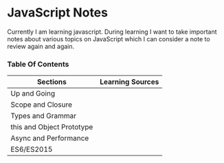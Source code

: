 # JavaScript Notes #

Currently I am learning javascript. During learning I want to take important notes about various topics on JavaScript which I can consider a note to review again and again.

### Table Of Contents
|Sections|Learning Sources|
|--------|----------------|
|Up and Going||
|Scope and Closure||
|Types and Grammar||
|this and Object Prototype||
|Async and Performance||
|ES6/ES2015|| 
